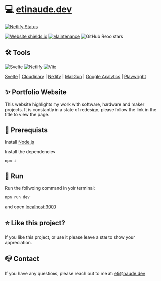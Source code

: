 # 💻 [etinaude.dev](https://etinaude.dev)

[![Netlify Status](https://api.netlify.com/api/v1/badges/9e07637f-e9c5-4e9c-bcbe-73895e1b68d2/deploy-status)](https://app.netlify.com/sites/laughing-goldstine-bce290/deploys)

[![Website shields.io](https://img.shields.io/website-up-down-green-red/http/shields.io.svg?style=flat-square)](http://shields.io/)
[![Maintenance](https://img.shields.io/badge/Maintained%3F-yes-green.svg?style=flat-square&color=blue)](https://GitHub.com/Naereen/StrapDown.js/graphs/commit-activity)
![GitHub Repo stars](https://img.shields.io/github/stars/etinaude/Portfolio?color=orange&style=flat-square)


## 🛠️ Tools

![Svelte](https://img.shields.io/badge/svelte-%23f1413d.svg?style=for-the-badge&logo=svelte&logoColor=white)
![Netlify](https://img.shields.io/badge/netlify-%23000000.svg?style=for-the-badge&logo=netlify&logoColor=#00C7B7)
![Vite](https://img.shields.io/badge/vite-%23646CFF.svg?style=for-the-badge&logo=vite&logoColor=white)

[Svelte](https://svelte.dev/) | [Cloudinary](https://cloudinary.com/) | [Netlify](https://www.netlify.com/) | [MailGun](https://www.mailgun.com/) | [Google Analytics](https://analytics.google.com/) | [Playwright](https://playwright.dev/)


## ✨ Portfolio Website

This website highlights my work with software, hardware and maker projects. It is constantly in a state of redesign, please follow the link in the title to view the page.


## 🧩 Prerequists

Install [Node.js](https://nodejs.org/en/)

Install the dependencies

```zsh
npm i
```


## 🏃 Run

Run the follwoing command in yoir terminal:

```zsh
npm run dev
```

and open [localhost:3000](https://localhost:3000)

## ⭐️ Like this project?

If you like this project, or use it please leave a star to show your appreciation.


## 📪 Contact 

If you have any questions, please reach out to me at: [eti@naude.dev](mailto:eti@naude.dev)

